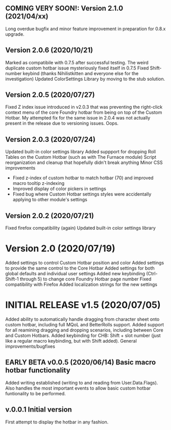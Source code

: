 ## COMING VERY SOON!: Version 2.1.0 (2021/04/xx)
Long overdue bugfix and minor feature improvement in preparation for 0.8.x upgrade.

## Version 2.0.6 (2020/10/21)
Marked as compatibile with 0.7.5 after successful testing.
The weird duplicate custom hotbar issue mysteriously fixed itself in 0.7.5
Fixed Shift-number keybind (thanks Nihilistkitten and everyone else for the investigation)
Updated ColorSettings Library by moving to the stub solution.

## Version 2.0.5 (2020/07/27)
Fixed Z index issue introduced in v2.0.3 that was preventing the right-click context menu of the core Foundry hotbar from being on top of the Custom Hotbar. My attempted fix for the same issue in 2.0.4 was not actually present in the release due to versioning issues. Oops.

## Version 2.0.3 (2020/07/24)

Updated built-in color settings library
Added suppport for dropping Roll Tables on the Custom Hotbar (such as with The Furnace module)
Script reorganization and cleanup that hopefully didn't break anything
Minor CSS improvements
* Fixed z-index of custom hotbar to match hotbar (70) and improved macro tooltip z-indexing
* Improved display of color pickers in settings
* Fixed bug where Custom Hotbar settings styles were accidentally applying to other module's settings

## Version 2.0.2 (2020/07/21)

Fixed firefox compatibility (again)
Updated built-in color settings library

# Version 2.0 (2020/07/19)

Added settings to control Custom Hotbar position and color
Added settings to provide the same control to the Core Hotbar
Added settings for both global defaults and individual user settings
Added new keybinding (Ctrl-Shift-1 through 5) to change core Foundry Hotbar page number
Fixed compatibility with Firefox
Added localization strings for the new settings

# INITIAL RELEASE v1.5 (2020/07/05)

Added ability to automatically handle dragging from character sheet onto custom hotbar, including full MQoL and BetterRolls support.
Added support for all reamining dragging and dropping scenarios, including between Core and Custom Hotbars.
Added keybinding for CHB: Shift + slot number (just like a regular macro keybinding, but with Shift added).
General improvements/bugfixes

## EARLY BETA v0.0.5 (2020/06/14) Basic macro hotbar functionality 
Added writing established (writing to and reading from User.Data.Flags). Also handles the most important events to allow basic custom hotbar funtionality to be performed.

## v.0.0.1 Initial version 
First attempt to display the hotbar in any fashion.

